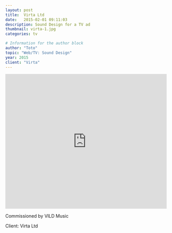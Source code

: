 ```yaml
---
layout: post
title:  Virta Ltd
date:   2015-02-01 09:11:03
description: Sound Design for a TV ad
thumbnail: virta-1.jpg
categories: tv

# Information for the author block
author: "Toto"
topic: "Web/TV: Sound Design"
year: 2015
client: "Virta"
---
```


<iframe width="100%" height="420" src="https://www.youtube.com/embed/IXSFhdRwYcs" frameborder="0" allow="autoplay; encrypted-media" allowfullscreen></iframe>

Commissioned by VILD Music

Client: Virta Ltd

